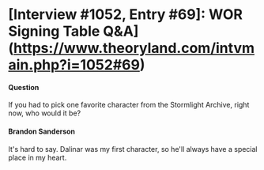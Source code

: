 # [Interview #1052, Entry #69]: WOR Signing Table Q&A](https://www.theoryland.com/intvmain.php?i=1052#69)

#### Question

If you had to pick one favorite character from the Stormlight Archive, right now, who would it be?

#### Brandon Sanderson

It's hard to say. Dalinar was my first character, so he'll always have a special place in my heart.

